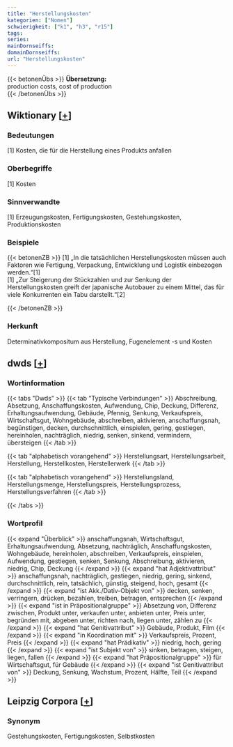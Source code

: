 ```yaml
---
title: "Herstellungskosten"
kategorien: ["Nomen"]
schwierigkeit: ["k1", "h3", "r15"]
tags:
series:
mainDornseiffs:
domainDornseiffs:
url: "Herstellungskosten"
---
```


{{< betonenÜbs >}}
**Übersetzung:**  
production  costs, cost of production  
{{< /betonenÜbs >}}

## Wiktionary [[+](https://de.wiktionary.org/wiki/Herstellungskosten)]

### Bedeutungen
[1] Kosten, die für die Herstellung eines Produkts anfallen  

### Oberbegriffe
[1] Kosten  

### Sinnverwandte
[1] Erzeugungskosten, Fertigungskosten, Gestehungskosten, Produktionskosten  

### Beispiele
{{< betonenZB >}}
[1] „In die tatsächlichen Herstellungskosten müssen auch Faktoren wie Fertigung, Verpackung, Entwicklung und Logistik einbezogen werden.“[1]  
[1] „Zur Steigerung der Stückzahlen und zur Senkung der Herstellungskosten greift der japanische Autobauer zu einem Mittel, das für viele Konkurrenten ein Tabu darstellt.“[2]  

{{< /betonenZB >}}
### Herkunft
Determinativkompositum aus Herstellung, Fugenelement -s und Kosten  



## dwds [[+](https://www.dwds.de/wb/Herstellungskosten)]

### Wortinformation
{{< tabs "Dwds" >}}
{{< tab "Typische Verbindungen" >}}
Abschreibung, Absetzung, Anschaffungskosten, Aufwendung, Chip, Deckung, Differenz, Erhaltungsaufwendung, Gebäude, Pfennig, Senkung, Verkaufspreis, Wirtschaftsgut, Wohngebäude, abschreiben, aktivieren, anschaffungsnah, begünstigen, decken, durchschnittlich, einspielen, gering, gestiegen, hereinholen, nachträglich, niedrig, senken, sinkend, vermindern, übersteigen
{{< /tab >}}

{{< tab "alphabetisch vorangehend" >}}
Herstellungsart, Herstellungsarbeit, Herstellung, Herstellkosten, Herstellerwerk
{{< /tab >}}

{{< tab "alphabetisch vorangehend" >}}
Herstellungsland, Herstellungsmenge, Herstellungspreis, Herstellungsprozess, Herstellungsverfahren
{{< /tab >}}

{{< /tabs >}}

### Wortprofil
{{< expand "Überblick" >}} anschaffungsnah, Wirtschaftsgut, Erhaltungsaufwendung, Absetzung, nachträglich, Anschaffungskosten, Wohngebäude, hereinholen, abschreiben, Verkaufspreis, einspielen, Aufwendung, gestiegen, senken, Senkung, Abschreibung, aktivieren, niedrig, Chip, Deckung {{< /expand >}}
{{< expand "hat Adjektivattribut" >}} anschaffungsnah, nachträglich, gestiegen, niedrig, gering, sinkend, durchschnittlich, rein, tatsächlich, günstig, steigend, hoch, gesamt {{< /expand >}}
{{< expand "ist Akk./Dativ-Objekt von" >}} decken, senken, verringern, drücken, bezahlen, treiben, betragen, entsprechen {{< /expand >}}
{{< expand "ist in Präpositionalgruppe" >}} Absetzung von, Differenz zwischen, Produkt unter, verkaufen unter, anbieten unter, Preis unter, begründen mit, abgeben unter, richten nach, liegen unter, zählen zu {{< /expand >}}
{{< expand "hat Genitivattribut" >}} Gebäude, Produkt, Film {{< /expand >}}
{{< expand "in Koordination mit" >}} Verkaufspreis, Prozent, Preis {{< /expand >}}
{{< expand "hat Prädikativ" >}} niedrig, hoch, gering {{< /expand >}}
{{< expand "ist Subjekt von" >}} sinken, betragen, steigen, liegen, fallen {{< /expand >}}
{{< expand "hat Präpositionalgruppe" >}} für Wirtschaftsgut, für Gebäude {{< /expand >}}
{{< expand "ist Genitivattribut von" >}} Deckung, Senkung, Wachstum, Prozent, Hälfte, Teil {{< /expand >}}

## Leipzig Corpora [[+](https://corpora.uni-leipzig.de/en/res?word=Herstellungskosten&corpusId=deu_newscrawl-public_2018)]


### Synonym
Gestehungskosten, Fertigungskosten, Selbstkosten

